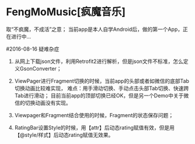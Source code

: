 # FengMoMusic[疯魔音乐]
取“不疯魔，不成活”之意；
当前app是本人自学Android后，做的第一个App，正在进行中...

#2016-08-16 疑难杂症
1. 从网上下载json文件，利用Retrofit2进行解析，但是json文件不标准，怎么定义GsonConverter；

2. ViewPager进行Fragment切换的时候，当前app的头部或者如微信的底部Tab切换动画比较难实现，
难点：用手滑动切换、手动点击头部Tab切换、快速跨Tab进行滑动；
目前当前app的顶部切换已经OK，但是另一个Demo中关于微信的切换动画没有实现。

3. Viewpager和Fragment结合使用的时候，Fragment的状态保存问题；

4. RatingBar设置Style的时候，用【attr】后动态rating赋值有效，但是用【@style/样式】后动态rating赋值无效果。


